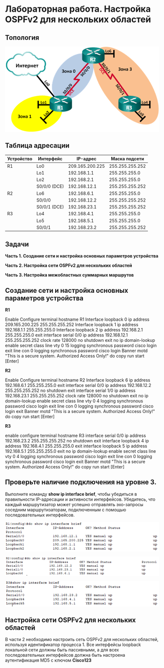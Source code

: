 # Лабораторная работа. Настройка OSPFv2 для нескольких областей

## Топология

![image-20200407151059761](img/mult/1.png)

## Таблица адресации

| Устройство | Интерфейс    | IP-адрес        | Маска подсети   |
| ---------- | ------------ | --------------- | --------------- |
| R1         | Lo0          | 209.165.200.225 | 255.255.255.252 |
|            | Lo1          | 192.168.1.1     | 255.255.255.0   |
|            | Lo2          | 192.168.2.1     | 255.255.255.0   |
|            | S0/0/0 (DCE) | 192.168.12.1    | 255.255.255.252 |
| R2         | Lo6          | 192.168.6.1     | 255.255.255.0   |
|            | S0/0/0       | 192.168.12.2    | 255.255.255.252 |
|            | S0/0/1 (DCE) | 192.168.23.1    | 255.255.255.252 |
| R3         | Lo4          | 192.168.4.1     | 255.255.255.0   |
|            | Lo5          | 192.168.5.1     | 255.255.255.0   |
|            | S0/0/1       | 192.168.23.2    | 255.255.255.252 |

## Задачи

**Часть 1. Создание сети и настройка основных параметров устройства**

**Часть 2. Настройка сети OSPFv2 для нескольких областей**

**Часть 3. Настройка межобластных суммарных маршрутов**



## Создание сети и настройка основных параметров устройства

**R1**

Enable
Configure terminal
hostname R1
Interface loopback 0
ip address 209.165.200.225 255.255.255.252
Interface loopback 1
ip address 192.168.1.1 255.255.255.0
Interface loopback 2
ip address 192.168.2.1 255.255.255.0
exit
interface serial 0/0
ip address 192.168.12.1 255.255.255.252
clock rate 128000
no shutdown
exit
no ip domain-lookup
enable secret class
line vty 0 15
logging synchronous
password cisco
login
exit
line con 0
logging synchronous
password cisco
login
Banner motd "This is a secure system. Authorized Access Only!"
do copy run start
[Enter]

**R2**

Enable
Configure terminal
hostname R2
Interface loopback 6
ip address 192.168.6.1 255.255.255.0
exit
interface serial 0/0
ip address 192.168.12.2 255.255.255.252
no shutdown
exit
interface serial 1/0
ip address 192.168.23.1 255.255.255.252
clock rate 128000
no shutdown
exit
no ip domain-lookup
enable secret class
line vty 0 4
logging synchronous
password cisco
login
exit
line con 0
logging synchronous
password cisco
login
exit
Banner motd "This is a secure system. Authorized Access Only!"
do copy run start
[Enter]

**R3**

enable
configure terminal
hostname R3
interface serial 0/0
ip address 192.168.23.2 255.255.255.252
no shutdown
exit
interface loopback 4 
ip address 192.168.4.1 255.255.255.0
exit
interface loopback 5
ip address 192.168.5.1 255.255.255.0
exit
no ip domain-lookup
enable secret class
line vty 0 4
logging synchronous
password cisco
login
exit
line con 0
logging synchronous
password cisco
login
exit
Banner motd "This is a secure system. Authorized Access Only!"
do copy run start
[Enter]

## Проверьте наличие подключения на уровне 3.

Выполните команду **show ip interface brief**, чтобы убедиться в правильности IP-адресации и активности интерфейсов. Убедитесь, что каждый маршрутизатор может успешно отправлять эхо-запросы соседним маршрутизаторам, подключенным с помощью последовательных интерфейсов.

![21](img\mult\21.png)

![22](img\mult\22.png)

![23](img\mult\23.png)

## Настройка сети OSPFv2 для нескольких областей

В части 2 необходимо настроить сеть OSPFv2 для нескольких областей, используя идентификатор процесса 1. Все интерфейсы loopback локальной сети должны быть пассивными, а для всех последовательных интерфейсов должна быть настроена аутентификация MD5 с ключом **Cisco123**